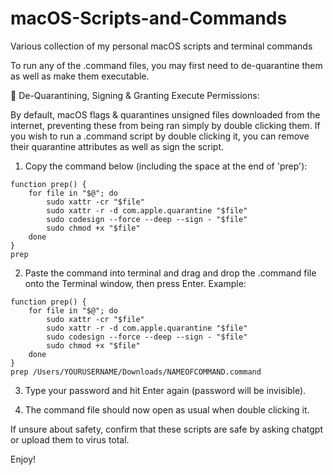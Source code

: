 # macOS-Scripts-and-Commands
Various collection of my personal macOS scripts and terminal commands

To run any of the .command files, you may first need to de-quarantine them as well as make them executable.

🧼 De-Quarantining, Signing & Granting Execute Permissions:

By default, macOS flags & quarantines unsigned files downloaded from the internet, preventing these from being ran simply by double clicking them. If you wish to run a .command script by double clicking it, you can remove their quarantine attributes as well as sign the script.

1. Copy the command below (including the space at the end of 'prep'):
```
function prep() {
    for file in "$@"; do
        sudo xattr -cr "$file"
        sudo xattr -r -d com.apple.quarantine "$file"
        sudo codesign --force --deep --sign - "$file"
        sudo chmod +x "$file"
    done
}
prep 
```

2. Paste the command into terminal and drag and drop the .command file onto the Terminal window, then press Enter.
Example:
```
function prep() {
    for file in "$@"; do
        sudo xattr -cr "$file"
        sudo xattr -r -d com.apple.quarantine "$file"
        sudo codesign --force --deep --sign - "$file"
        sudo chmod +x "$file"
    done
}
prep /Users/YOURUSERNAME/Downloads/NAMEOFCOMMAND.command
```

3. Type your password and hit Enter again (password will be invisible).

4. The command file should now open as usual when double clicking it.

If unsure about safety, confirm that these scripts are safe by asking chatgpt or upload them to virus total.

Enjoy!

